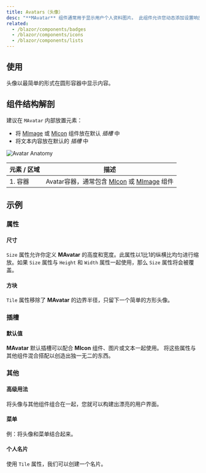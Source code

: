 ```yaml
---
title: Avatars（头像）
desc: "**MAvatar** 组件通常用于显示用户个人资料图片。 此组件允许您动态添加设置响应图像、图标和文字的边框半径。 `Tile` 属性可用来显示无边框半径的头像。"
related:
  - /blazor/components/badges
  - /blazor/components/icons
  - /blazor/components/lists
---
```


## 使用

头像以最简单的形式在圆形容器中显示内容。

<avatars-usage></avatars-usage>

## 组件结构解剖

建议在 `MAvatar` 内部放置元素：

* 将 [MImage](blazor/components/images/) 或 [MIcon](blazor/components/images/) 组件放在默认 *插槽* 中
* 将文本内容放在默认的 *插槽* 中

![Avatar Anatomy](http://cdn.masastack.com/stack/doc/masablazor/anatomy/avatar-anatomy.png)

| 元素 / 区域 | 描述 |
| - | - |
| 1. 容器 | Avatar容器，通常包含 [MIcon](blazor/components/icons/) 或 [MImage](blazor/components/images/) 组件 |

## 示例

### 属性

#### 尺寸

`Size` 属性允许你定义 **MAvatar** 的高度和宽度。此属性以1比1的纵横比均匀进行缩放。如果 `Size` 属性与 `Height` 和 `Width` 属性一起使用，那么 `Size` 属性将会被覆盖。

<masa-example file="Examples.components.avatars.Size"></masa-example>

#### 方块

`Tile` 属性移除了 **MAvatar** 的边界半径，只留下一个简单的方形头像。

<masa-example file="Examples.components.avatars.Tile"></masa-example>

### 插槽

#### 默认值

**MAvatar** 默认插槽可以配合 **MIcon** 组件、图片或文本一起使用。 将这些属性与其他组件混合搭配以创造出独一无二的东西。

<masa-example file="Examples.components.avatars.Default"></masa-example>

### 其他

#### 高级用法

将头像与其他组件组合在一起，您就可以构建出漂亮的用户界面。

<masa-example file="Examples.components.avatars.Other"></masa-example>

#### 菜单

例：将头像和菜单结合起来。

<masa-example file="Examples.components.avatars.Menu"></masa-example>

#### 个人名片

使用 `Tile` 属性，我们可以创建一个名片。

<masa-example file="Examples.components.avatars.BusinessCard"></masa-example>



